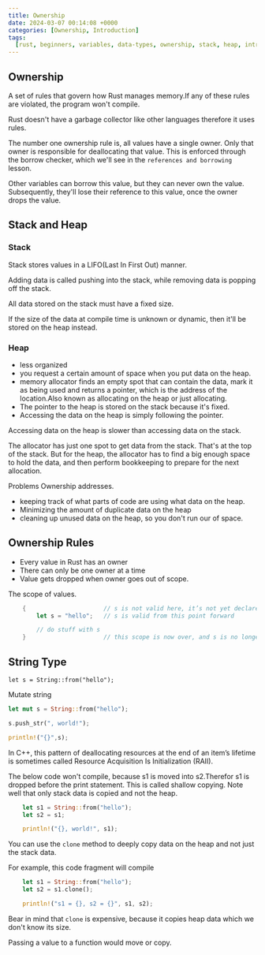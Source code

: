 ```yaml
---
title: Ownership
date: 2024-03-07 00:14:08 +0000
categories: [Ownership, Introduction]
tags:
  [rust, beginners, variables, data-types, ownership, stack, heap, introduction]
---
```


## Ownership

A set of rules that govern how Rust manages memory.If any of these rules are violated, the program won't compile.

Rust doesn't have a garbage collector like other languages therefore it uses rules.

The number one ownership rule is, all values have a single owner. Only that owner is responsible for deallocating that value.
This is enforced through the borrow checker, which we'll see in the `references and borrowing` lesson.

Other variables can borrow this value, but they can never own the value. Subsequently, they'll lose their reference to this value,
once the owner drops the value.

## Stack and Heap

### Stack

Stack stores values in a LIFO(Last In First Out) manner.

Adding data is called pushing into the stack, while removing data is popping off the stack.

All data stored on the stack must have a fixed size.

If the size of the data at compile time is unknown or dynamic, then it'll be stored on the heap instead.

### Heap

- less organized
- you request a certain amount of space when you put data on the heap.
- memory allocator finds an empty spot that can contain the data, mark it as being used
  and returns a pointer, which is the address of the location.Also known as allocating on the heap
  or just allocating.
- The pointer to the heap is stored on the stack because it's fixed.
- Accessing the data on the heap is simply following the pointer.

Accessing data on the heap is slower than accessing data on the stack.

The allocator has just one spot to get data from the stack. That's at the top of the stack.
But for the heap, the allocator has to find a big enough space to hold the data,
and then perform bookkeeping to prepare for the next allocation.

Problems Ownership addresses.

- keeping track of what parts of code are using what data on the heap.
- Minimizing the amount of duplicate data on the heap
- cleaning up unused data on the heap, so you don't run our of space.

## Ownership Rules

- Every value in Rust has an owner
- There can only be one owner at a time
- Value gets dropped when owner goes out of scope.

The scope of values.

```rust
    {                      // s is not valid here, it’s not yet declared
        let s = "hello";   // s is valid from this point forward

        // do stuff with s
    }                      // this scope is now over, and s is no longer valid

```

## String Type

`let s = String::from("hello");`

Mutate string

```rust
let mut s = String::from("hello");

s.push_str(", world!");

println!("{}",s);
```

In C++, this pattern of deallocating resources at the end of an item’s lifetime is sometimes called Resource Acquisition Is Initialization (RAII).

The below code won't compile, because s1 is moved into s2.Therefor s1 is dropped before the print statement.
This is called shallow copying.
Note well that only stack data is copied and not the heap.

```rust
    let s1 = String::from("hello");
    let s2 = s1;

    println!("{}, world!", s1);

```

You can use the `clone` method to deeply copy data on the heap and not just the stack data.

For example, this code fragment will compile

```rust
    let s1 = String::from("hello");
    let s2 = s1.clone();

    println!("s1 = {}, s2 = {}", s1, s2);

```

Bear in mind that `clone` is expensive, because it copies heap data which we don't know its size.

Passing a value to a function would move or copy.
